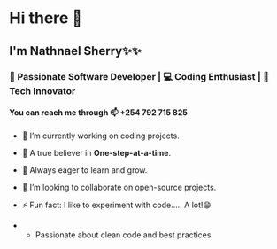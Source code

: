 # Hi there 👋 
## I'm Nathnael Sherry✨✨ 
### 🌟 Passionate Software Developer | 💻 Coding Enthusiast | 🚀 Tech Innovator  
#### You can reach me through 📫 +254 792 715 825

- 🔭 I’m currently working on coding projects.
- 🐾 A true believer in __One-step-at-a-time__.

- 🌱 Always eager to learn and grow.
- 👯 I’m looking to collaborate on open-source projects.
- ⚡ Fun fact: I like to experiment with code..... A lot!😁
- - Passionate about clean code and best practices  
